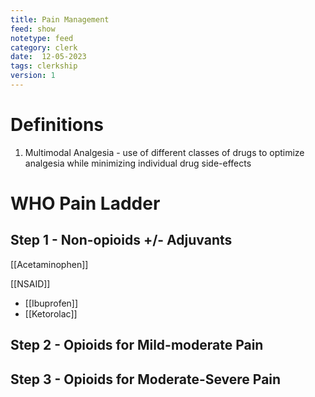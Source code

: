 ```yaml
---
title: Pain Management
feed: show
notetype: feed
category: clerk
date:  12-05-2023
tags: clerkship 
version: 1
---
```

# Definitions
1. Multimodal Analgesia - use of different classes of drugs to optimize analgesia while minimizing individual drug side-effects

# WHO Pain Ladder
## Step 1 - Non-opioids +/- Adjuvants
[[Acetaminophen]]

[[NSAID]]
 - [[Ibuprofen]]
 -  [[Ketorolac]]
## Step 2 - Opioids for Mild-moderate Pain

## Step 3 - Opioids for Moderate-Severe Pain



[^1]:
[^2]:
[^3]:
[^4]: